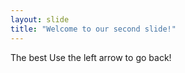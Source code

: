 ```yaml
---
layout: slide
title: "Welcome to our second slide!"
---
```

The best
Use the left arrow to go back!
